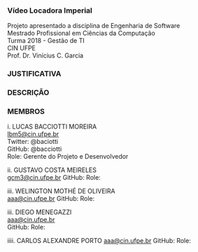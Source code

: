 ### Vídeo Locadora Imperial  
Projeto apresentado a disciplina de Engenharia de Software  
Mestrado Profissional em Ciências da Computação  
Turma 2018 - Gestão de TI  
CIN UFPE  
Prof. Dr. Vinícius C. Garcia  


### JUSTIFICATIVA

### DESCRIÇÃO

### MEMBROS  
i. LUCAS BACCIOTTI MOREIRA   
lbm5@cin.ufpe.br  
Twitter: @baciotti  
GitHub: @bacciotti  
Role: Gerente do Projeto e Desenvolvedor  

ii. GUSTAVO COSTA MEIRELES  
gcm3@cin.ufpe.br
GitHub:
Role: 

iii. WELINGTON MOTHÉ DE OLIVEIRA  
aaa@cin.ufpe.br
GitHub:
Role: 

iii. DIEGO MENEGAZZI  
aaa@cin.ufpe.br  
GitHub:
Role: 

iiii. CARLOS ALEXANDRE PORTO
aaa@cin.ufpe.br
GitHub:
Role: 
